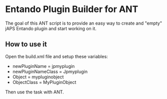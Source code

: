Entando Plugin Builder for ANT
==============================

The goal of this ANT script is to provide
an easy way to create and "empty" jAPS Entando plugin
and start working on it.

How to use it
-------------
Open the build.xml file and setup these variables:

- newPluginName = jpmyplugin
- newPluginNameClass = Jpmyplugin
- Object = mypluginobject
- ObjectClass = MyPluginObject

Then use the <build> task with ANT. 
